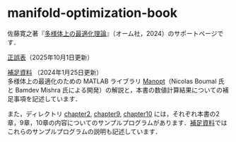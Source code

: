 # manifold-optimization-book
佐藤寛之著『[多様体上の最適化理論](https://www.ohmsha.co.jp/book/9784274231186/)』（オーム社，2024）のサポートページです．

[正誤表](errata.pdf)（2025年10月1日更新）

[補足資料](supplementary.pdf) （2024年1月25日更新）  
多様体上の最適化のための MATLAB ライブラリ [Manopt](https://www.manopt.org/)（Nicolas Boumal 氏と Bamdev Mishra 氏による開発）の解説と，本書の数値計算結果についての補足事項を記述しています．

また，ディレクトリ [chapter2](chapter2), [chapter9](chapter9), [chapter10](chapter10) には，それぞれ本書の2章，9章，10章の内容についてのサンプルプログラムがあります．[補足資料](supplementary.pdf)ではこれらのサンプルプログラムの説明も記述しています．
